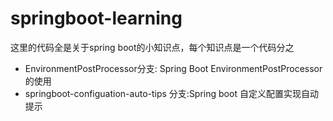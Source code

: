 # springboot-learning
这里的代码全是关于spring boot的小知识点，每个知识点是一个代码分之
- EnvironmentPostProcessor分支: Spring Boot EnvironmentPostProcessor 的使用
- springboot-configuation-auto-tips 分支:Spring boot 自定义配置实现自动提示